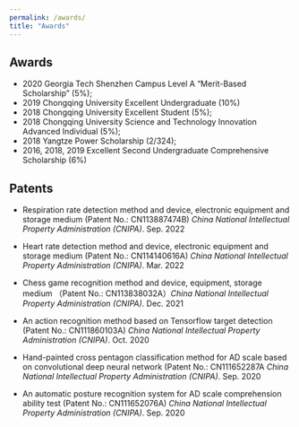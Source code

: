 ```yaml
---
permalink: /awards/
title: "Awards"
---
```


## Awards
- 2020 Georgia Tech Shenzhen Campus Level A “Merit-Based Scholarship” (5%);
- 2019 Chongqing University Excellent Undergraduate (10%)
- 2018 Chongqing University Excellent Student (5%);
- 2018 Chongqing University Science and Technology Innovation Advanced Individual (5%);
- 2018 Yangtze Power Scholarship (2/324);
- 2016, 2018, 2019 Excellent Second Undergraduate Comprehensive Scholarship (6%)


## Patents
- Respiration rate detection method and device, electronic equipment and storage medium (Patent No.: CN113887474B) *China National Intellectual Property Administration (CNIPA)*. Sep. 2022

- Heart rate detection method and device, electronic equipment and storage medium (Patent No.: CN114140616A) *China National Intellectual Property Administration (CNIPA)*. Mar. 2022

- Chess game recognition method and device, equipment, storage medium （Patent No.: CN113838032A）*China National Intellectual Property Administration (CNIPA)*. Dec. 2021

- An action recognition method based on Tensorflow target detection (Patent No.: CN111860103A) *China National Intellectual Property Administration (CNIPA)*. Oct. 2020

- Hand-painted cross pentagon classification method for AD scale based on convolutional deep neural network (Patent No.: CN111652287A *China National Intellectual Property Administration (CNIPA)*. Sep. 2020

- An automatic posture recognition system for AD scale comprehension ability test (Patent No.: CN111652076A) *China National Intellectual Property Administration (CNIPA)*. Sep. 2020